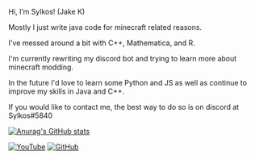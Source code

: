 Hi, I’m Sylkos! (Jake K)

Mostly I just write java code for minecraft related reasons.

I've messed around a bit with C++, Mathematica, and R.

I'm currently rewriting my discord bot and trying to learn more about minecraft modding.

In the future I'd love to learn some Python and JS as well as continue to improve my skills in Java and C++.

If you would like to contact me, the best way to do so is on discord at Sylkos#5840

[![Anurag's GitHub stats](https://github-readme-stats.vercel.app/api?username=Sylk0s&count_private=true&show_icons=true&theme=radical)](https://github.com/anuraghazra/github-readme-stats)

[![YouTube](https://img.shields.io/youtube/channel/subscribers/UCeeEphYNfG0NutXAoakI3kg?color=c4302b&label=Sylkos&logo=youtube&logoColor=c4302b&style=for-the-badge)](https://www.youtube.com/Sylkos)
[![GitHub](https://img.shields.io/github/followers/Sylk0s?color=192841&label=Sylk0s&logo=github&logoColor=192841&style=for-the-badge)](https://github.com/Sylk0s)
